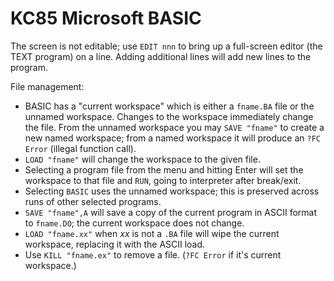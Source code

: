 KC85 Microsoft BASIC
====================

The screen is not editable; use `EDIT nnn` to bring up a full-screen editor
(the TEXT program) on a line. Adding additional lines will add new lines to
the program.

File management:
- BASIC has a "current workspace" which is either a `fname.BA` file or the
  unnamed workspace. Changes to the workspace immediately change the file.
  From the unnamed workspace you may `SAVE "fname"` to create a new named
  workspace; from a named workspace it will produce an `?FC Error` (illegal
  function call).
- `LOAD "fname"` will change the workspace to the given file.
- Selecting a program file from the menu and hitting Enter will set the
  workspace to that file and `RUN`, going to interpreter after break/exit.
- Selecting `BASIC` uses the unnamed workspace; this is preserved across
  runs of other selected programs.
- `SAVE "fname",A` will save a copy of the current program in ASCII format
  to `fname.DO`; the current workspace does not change.
- `LOAD "fname.xx"` when _xx_ is not a `.BA` file will wipe the current
  workspace, replacing it with the ASCII load.
- Use `KILL "fname.ex"` to remove a file. (`?FC Error` if it's current
  workspace.)
